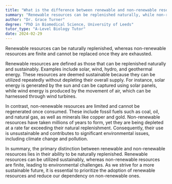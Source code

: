 ```yaml
---
title: "What is the difference between renewable and non-renewable resources?"
summary: "Renewable resources can be replenished naturally, while non-renewable resources are finite and cannot be replaced."
author: "Dr. Grace Turner"
degree: "PhD in Biomedical Science, University of Leeds"
tutor_type: "A-Level Biology Tutor"
date: 2024-02-29
---
```


Renewable resources can be naturally replenished, whereas non-renewable resources are finite and cannot be replaced once they are exhausted.

Renewable resources are defined as those that can be replenished naturally and sustainably. Examples include solar, wind, hydro, and geothermal energy. These resources are deemed sustainable because they can be utilized repeatedly without depleting their overall supply. For instance, solar energy is generated by the sun and can be captured using solar panels, while wind energy is produced by the movement of air, which can be harnessed through wind turbines.

In contrast, non-renewable resources are limited and cannot be regenerated once consumed. These include fossil fuels such as coal, oil, and natural gas, as well as minerals like copper and gold. Non-renewable resources have taken millions of years to form, yet they are being depleted at a rate far exceeding their natural replenishment. Consequently, their use is unsustainable and contributes to significant environmental issues, including climate change and pollution.

In summary, the primary distinction between renewable and non-renewable resources lies in their ability to be naturally replenished. Renewable resources can be utilized sustainably, whereas non-renewable resources are finite, leading to environmental challenges. As we strive for a more sustainable future, it is essential to prioritize the adoption of renewable resources and reduce our dependency on non-renewable ones.
    
